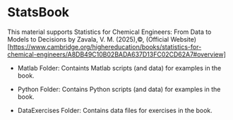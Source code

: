 # StatsBook

This material supports Statistics for Chemical Engineers: From Data to Models to Decisions by Zavala, V. M. (2025),©, (Official Website)[https://www.cambridge.org/highereducation/books/statistics-for-chemical-engineers/A8DB49C10B02BADA637D13FC02CD62A7#overview]

- Matlab Folder: Containts Matlab scripts (and data) for examples in the book.

- Python Folder: Contains Python scripts (and data) for examples in the book.

- DataExercises Folder: Contains data files for exercises in the book.
